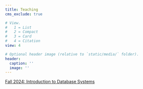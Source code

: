 ```yaml
---
title: Teaching
cms_exclude: true

# View.
#   1 = List
#   2 = Compact
#   3 = Card
#   4 = Citation
view: 4

# Optional header image (relative to `static/media/` folder).
header:
  caption: ''
  image: ''
---
```



<a href = "https://classes.cornell.edu/browse/roster/FA24/class/CS/4320">Fall 2024: Introduction to Database Systems </a>